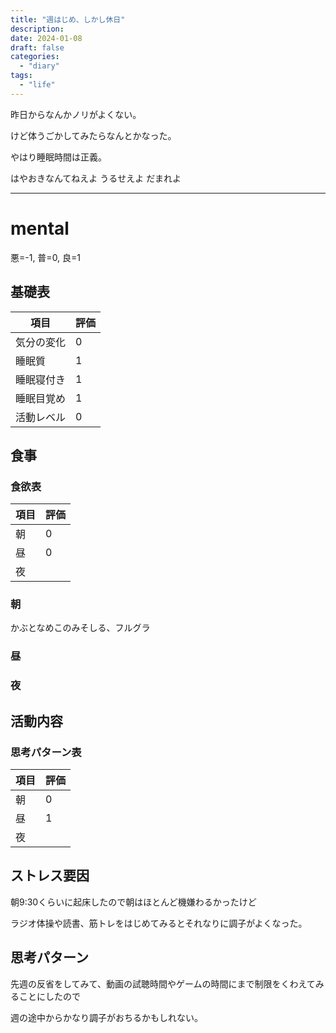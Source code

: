 ```yaml
---
title: "週はじめ、しかし休日"
description:
date: 2024-01-08
draft: false
categories:
  - "diary"
tags:
  - "life"
---
```


昨日からなんかノリがよくない。

けど体うごかしてみたらなんとかなった。

やはり睡眠時間は正義。

はやおきなんてねえよ うるせえよ だまれよ

---

# mental

悪=-1, 普=0, 良=1

## 基礎表

| 項目       | 評価 |
| ---------- | ---- |
| 気分の変化 | 0    |
| 睡眠質     | 1    |
| 睡眠寝付き | 1    |
| 睡眠目覚め | 1    |
| 活動レベル | 0    |

## 食事

### 食欲表

| 項目 | 評価 |
| ---- | ---- |
| 朝   | 0    |
| 昼   | 0    |
| 夜   |      |

### 朝

かぶとなめこのみそしる、フルグラ

### 昼

### 夜

## 活動内容

### 思考パターン表

| 項目 | 評価 |
| ---- | ---- |
| 朝   | 0    |
| 昼   | 1    |
| 夜   |      |

## ストレス要因

朝9:30くらいに起床したので朝はほとんど機嫌わるかったけど

ラジオ体操や読書、筋トレをはじめてみるとそれなりに調子がよくなった。

## 思考パターン

先週の反省をしてみて、動画の試聴時間やゲームの時間にまで制限をくわえてみることにしたので

週の途中からかなり調子がおちるかもしれない。

